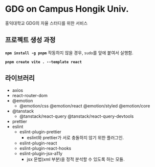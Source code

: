 # GDG on Campus Hongik Univ.

홍익대학교 GDG의 자율 스터디를 위한 서비스

## 프로젝트 생성 과정

**`npm install -g pnpm`**
작동하지 않을 경우, `sudo`를 앞에 붙여서 실행함.

**`pnpm create vite . --template react`**

## 라이브러리

- axios
- react-router-dom
- @emotion
  - @emotion/css @emotion/react @emotion/styled @emotion/core
- @tanstack
  - @tanstack/react-query @tanstack/react-query-devtools
- prettier
- eslint
  - eslint-plugin-prettier
    - eslint와 prettier가 서로 충돌하지 않기 위한 플러그인.
  - eslint-plugin-react
  - eslint-plugin-react-hooks
  - eslint-plugin-jsx-a11y
    - jsx 문법(xml 부분)을 정적 분석할 수 있도록 하는 모듈.
